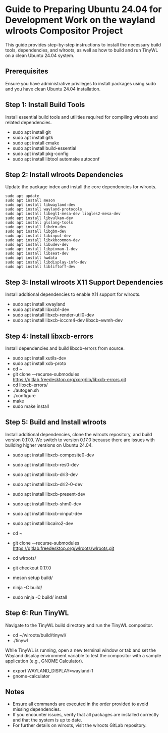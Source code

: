 # Guide to Preparing Ubuntu 24.04 for Development Work on the wayland wlroots Compositor Project

This guide provides step-by-step instructions to install the necessary build tools, dependencies, and wlroots, as well as how to build and run TinyWL on a clean Ubuntu 24.04 system.

## Prerequisites

Ensure you have administrative privileges to install packages using sudo and you have clean Ubuntu 24.04 installation.

## Step 1: Install Build Tools

Install essential build tools and utilities required for compiling wlroots and related dependencies.

- sudo apt install git
- sudo apt install gitk
- sudo apt install cmake
- sudo apt install build-essential
- sudo apt install pkg-config
- sudo apt install libtool automake autoconf


## Step 2: Install wlroots Dependencies

Update the package index and install the core dependencies for wlroots.

```console
sudo apt update
sudo apt install meson
sudo apt install libwayland-dev
sudo apt install wayland-protocols
sudo apt install libegl1-mesa-dev libgles2-mesa-dev
sudo apt install libvulkan-dev
sudo apt install glslang-tools
sudo apt install libdrm-dev
sudo apt install libgbm-dev
sudo apt install libinput-dev
sudo apt install libxkbcommon-dev
sudo apt install libudev-dev
sudo apt install libpixman-1-dev
sudo apt install libseat-dev
sudo apt install hwdata
sudo apt install libdisplay-info-dev
sudo apt install libliftoff-dev
```

## Step 3: Install wlroots X11 Support Dependencies

Install additional dependencies to enable X11 support for wlroots.

- sudo apt install xwayland
- sudo apt install libxcb1-dev
- sudo apt install libxcb-render-util0-dev
- sudo apt install libxcb-icccm4-dev libxcb-ewmh-dev


## Step 4: Install libxcb-errors

Install dependencies and build libxcb-errors from source.

- sudo apt install xutils-dev
- sudo apt install xcb-proto
- cd ~
- git clone --recurse-submodules https://gitlab.freedesktop.org/xorg/lib/libxcb-errors.git
- cd libxcb-errors/
- ./autogen.sh
- ./configure
- make
- sudo make install


## Step 5: Build and Install wlroots

Install additional dependencies, clone the wlroots repository, and build version 0.17.0. We switch to version 0.17.0 because there are issues with building higher versions on Ubuntu 24.04.

- sudo apt install libxcb-composite0-dev
- sudo apt install libxcb-res0-dev
- sudo apt install libxcb-dri3-dev
- sudo apt install libxcb-dri2-0-dev
- sudo apt install libxcb-present-dev
- sudo apt install libxcb-shm0-dev
- sudo apt install libxcb-xinput-dev
- sudo apt install libcairo2-dev

- cd ~
- git clone --recurse-submodules https://gitlab.freedesktop.org/wlroots/wlroots.git
- cd wlroots/
- git checkout 0.17.0
- meson setup build/
- ninja -C build/
- sudo ninja -C build/ install


## Step 6: Run TinyWL

Navigate to the TinyWL build directory and run the TinyWL compositor.

- cd ~/wlroots/build/tinywl/
- ./tinywl

While TinyWL is running, open a new terminal window or tab and set the Wayland display environment variable to test the compositor with a sample application (e.g., GNOME Calculator).

- export WAYLAND_DISPLAY=wayland-1
- gnome-calculator

## Notes

- Ensure all commands are executed in the order provided to avoid missing dependencies.
- If you encounter issues, verify that all packages are installed correctly and that the system is up to date.
- For further details on wlroots, visit the wlroots GitLab repository.








